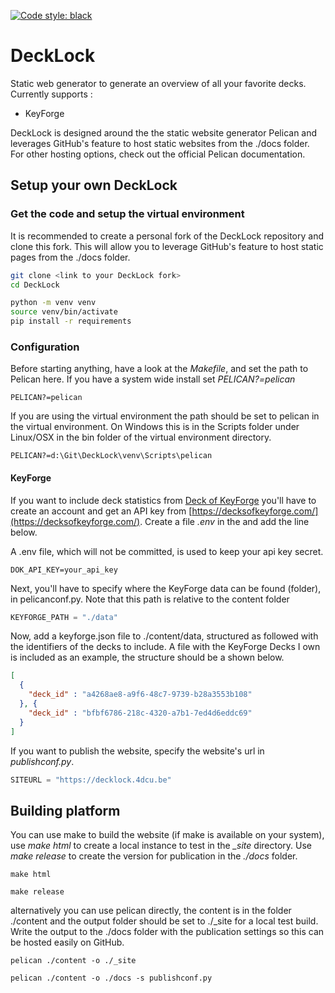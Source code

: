 [![Code style: black](https://img.shields.io/badge/code%20style-black-000000.svg)](https://github.com/psf/black)

# DeckLock

Static web generator to generate an overview of all your favorite decks. Currently supports :

  * KeyForge

DeckLock is designed around the the static website generator Pelican and leverages GitHub's feature to host static 
websites from the ./docs folder. For other hosting options, check out the official Pelican documentation.

## Setup your own DeckLock

### Get the code and setup the virtual environment

It is recommended to create a personal fork of the DeckLock repository and clone this fork. This will allow you to 
leverage GitHub's feature to host static pages from the ./docs folder.

```bash
git clone <link to your DeckLock fork>
cd DeckLock

python -m venv venv
source venv/bin/activate
pip install -r requirements
```

### Configuration

Before starting anything, have a look at the *Makefile*, and set the path to Pelican here. If you have a system wide
install set *PELICAN?=pelican*

```text
PELICAN?=pelican
```

If you are using the virtual environment the path should be set to pelican in the virtual environment. On Windows this
is in the Scripts folder under Linux/OSX in the bin folder of the virtual environment directory.

```text
PELICAN?=d:\Git\DeckLock\venv\Scripts\pelican
```

#### KeyForge

If you want to include deck statistics from [Deck of KeyForge] you'll have to create an account and get an API key from
[https://decksofkeyforge.com/](https://decksofkeyforge.com/). Create a file *.env* in the and add the line below.

A .env file, which will not be committed, is used to keep your api key secret. 

```text
DOK_API_KEY=your_api_key
```

Next, you'll have to specify where the KeyForge data can be found (folder), in pelicanconf.py. Note that this path is
relative to the content folder

```python
KEYFORGE_PATH = "./data"
```

Now, add a keyforge.json file to ./content/data, structured as followed with the identifiers of the decks to include.
A file with the KeyForge Decks I own is included as an example, the structure should be a shown below.

```json
[
  {
    "deck_id" : "a4268ae8-a9f6-48c7-9739-b28a3553b108"
  }, {
    "deck_id" : "bfbf6786-218c-4320-a7b1-7ed4d6eddc69"
  }
]
```

If you want to publish the website, specify the website's url in *publishconf.py*.

```python
SITEURL = "https://decklock.4dcu.be"
```

## Building platform

You can use make to build the website (if make is available on your system), use *make html* to create a local instance
to test in the *_site* directory. Use *make release* to create the version for publication in the *./docs* folder.

```commandline
make html

make release
```

alternatively you can use pelican directly, the content is in the folder ./content and the output folder should be set 
to ./_site for a local test build. Write the output to the ./docs folder with the publication settings so this can be
hosted easily on GitHub.

```commandline
pelican ./content -o ./_site

pelican ./content -o ./docs -s publishconf.py
```

[Deck of KeyForge]: https://decksofkeyforge.com/